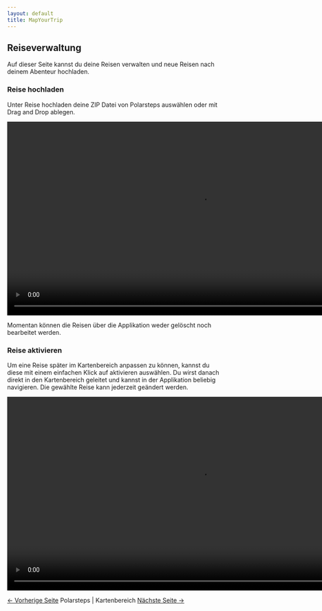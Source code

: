 ```yaml
---
layout: default
title: MapYourTrip
---
```


## Reiseverwaltung

Auf dieser Seite kannst du deine Reisen verwalten und neue Reisen nach deinem Abenteur hochladen. 

### Reise hochladen

Unter Reise hochladen deine ZIP Datei von Polarsteps auswählen oder mit Drag and Drop ablegen.

<video width="900"   controls>
  <source src="videos/HomePage_Upload.mp4" type="video/mp4">
</video>

Momentan können die Reisen über die Applikation weder gelöscht noch bearbeitet werden. 

### Reise aktivieren
 Um eine Reise später im Kartenbereich anpassen zu können, kannst du diese mit einem einfachen Klick auf aktivieren auswählen. Du wirst danach direkt in den Kartenbereich geleitet und kannst in der Applikation beliebig navigieren. Die gewählte Reise kann jederzeit geändert werden.

<video width="900"   controls>
  <source src="videos/HomePage_Aktivieren.mp4" type="video/mp4">
</video>

[<- Vorherige Seite](01_Polarsteps.md) Polarsteps | Kartenbereich [Nächste Seite ->](03_MapPage.md)
